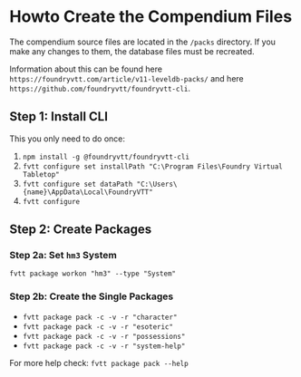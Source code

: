 # Howto Create the Compendium Files

The compendium source files are located in the `/packs` directory. If you make any changes to them, the database files must be recreated.

Information about this can be found here `https://foundryvtt.com/article/v11-leveldb-packs/` and here `https://github.com/foundryvtt/foundryvtt-cli`.

## Step 1: Install CLI

This you only need to do once:

1. `npm install -g @foundryvtt/foundryvtt-cli`
2. `fvtt configure set installPath "C:\Program Files\Foundry Virtual Tabletop"`
3. `fvtt configure set dataPath "C:\Users\{name}\AppData\Local\FoundryVTT"`
4. `fvtt configure`

## Step 2: Create Packages

### Step 2a: Set `hm3` System

`fvtt package workon "hm3" --type "System"`

### Step 2b: Create the Single Packages

-   `fvtt package pack -c -v -r "character"`
-   `fvtt package pack -c -v -r "esoteric"`
-   `fvtt package pack -c -v -r "possessions"`
-   `fvtt package pack -c -v -r "system-help"`

For more help check: `fvtt package pack --help`
